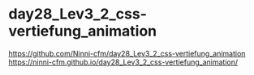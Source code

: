 # day28_Lev3_2_css-vertiefung_animation

https://github.com/Ninni-cfm/day28_Lev3_2_css-vertiefung_animation
https://ninni-cfm.github.io/day28_Lev3_2_css-vertiefung_animation/
